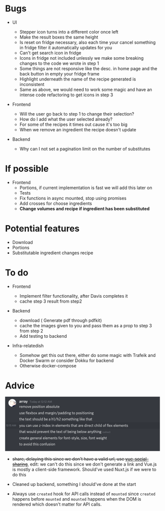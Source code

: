# Bugs

- UI

  - Stepper icon turns into a different color once left
  - Make the result boxes the same height
  - Is reset on fridge necessary, also each time your cancel something in fridge filter it automatically updates for you
  - Can't get search icon in fridge
  - Icons in fridge not included unlessly we make some breaking changes to the code we wrote in step 1
  - Some things are not responsive like the desc. in home page and the back button in empty your fridge frame
  - Highlight underneath the name of the recipe generated is inconsistent
  - Same as above, we would need to work some magic and have an intense code refactoring to get icons in step 3

- Frontend

  - Will the user go back to step 1 to change their selection?
  - How do I add what the user selected already?
  - For some of the recipes it times out cause it's too big
  - When we remove an ingredient the recipe doesn't update

- Backend
  - Why can I not set a pagination limit on the number of substitutes

# If possible

- Frontend
  - Portions, if current implementation is fast we will add this later on
  - Tests
  - Fix functions in async mounted, stop using promises
  - Add crosses for choose ingredients
  - **Change volumes and recipe if ingredient has been substituted**

# Potential features

- Download
- Portions
- Substitutable ingredient changes recipe

# To do

- Frontend

  - Implement filter functionality, after Davis completes it
  - cache step 3 result from step2

- Backend

  - download ( Generate pdf through pdfkit)
  - cache the images given to you and pass them as a prop to step 3 from step 2
  - Add testing to backend

- Infra-relatedish

  - Somehow get this out there, either do some magic with Trafeik and Docker Swarm or consider Dokku for backend
  - Otherwise docker-compose

# Advice

![](res/2021-04-22-10-53-53.png)

- ~~share, delaying this since we don't have a valid url, use [vue-social-sharing](!https://github.com/nicolasbeauvais/vue-social-sharing)~~, edit: we can't do this since we don't generate a link and Vue.js is mostly a client-side framework. Should've used Nuxt.js if we were to do this

- Cleaned up backend, something I should've done at the start

- Always use `created` hook for API calls instead of `mounted` since `created` happens before `mounted` and `mounted` happens when the DOM is rendered which doesn't matter for API calls.
